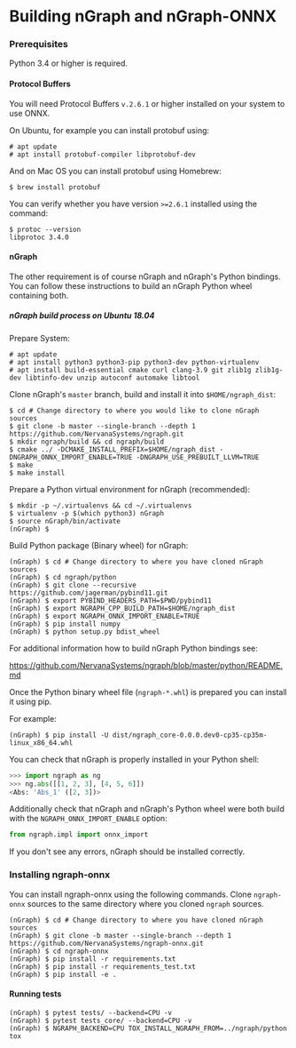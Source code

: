 # Building nGraph and nGraph-ONNX

### Prerequisites

Python 3.4 or higher is required.

####  Protocol Buffers

You will need Protocol Buffers `v.2.6.1` or higher installed on your system to use ONNX.

On Ubuntu, for example you can install protobuf using:

    # apt update
    # apt install protobuf-compiler libprotobuf-dev

And on Mac OS you can install protobuf using Homebrew:

    $ brew install protobuf


You can verify whether you have version `>=2.6.1` installed using the command:

    $ protoc --version
    libprotoc 3.4.0

#### nGraph

The other requirement is of course nGraph and nGraph's Python bindings.
You can follow these instructions to build an nGraph Python wheel containing both.

##### nGraph build process on Ubuntu 18.04

Prepare System:

    # apt update
    # apt install python3 python3-pip python3-dev python-virtualenv
    # apt install build-essential cmake curl clang-3.9 git zlib1g zlib1g-dev libtinfo-dev unzip autoconf automake libtool

Clone nGraph's `master` branch, build and install it into `$HOME/ngraph_dist`:

    $ cd # Change directory to where you would like to clone nGraph sources
    $ git clone -b master --single-branch --depth 1 https://github.com/NervanaSystems/ngraph.git
    $ mkdir ngraph/build && cd ngraph/build
    $ cmake ../ -DCMAKE_INSTALL_PREFIX=$HOME/ngraph_dist -DNGRAPH_ONNX_IMPORT_ENABLE=TRUE -DNGRAPH_USE_PREBUILT_LLVM=TRUE 
    $ make
    $ make install

Prepare a Python virtual environment for nGraph (recommended):

    $ mkdir -p ~/.virtualenvs && cd ~/.virtualenvs
    $ virtualenv -p $(which python3) nGraph
    $ source nGraph/bin/activate
    (nGraph) $ 

Build Python package (Binary wheel) for nGraph:

    (nGraph) $ cd # Change directory to where you have cloned nGraph sources
    (nGraph) $ cd ngraph/python
    (nGraph) $ git clone --recursive https://github.com/jagerman/pybind11.git
    (nGraph) $ export PYBIND_HEADERS_PATH=$PWD/pybind11
    (nGraph) $ export NGRAPH_CPP_BUILD_PATH=$HOME/ngraph_dist
    (nGraph) $ export NGRAPH_ONNX_IMPORT_ENABLE=TRUE
    (nGraph) $ pip install numpy
    (nGraph) $ python setup.py bdist_wheel

For additional information how to build nGraph Python bindings see:

https://github.com/NervanaSystems/ngraph/blob/master/python/README.md

Once the Python binary wheel file (`ngraph-*.whl`) is prepared you can install it using pip.

For example:

    (nGraph) $ pip install -U dist/ngraph_core-0.0.0.dev0-cp35-cp35m-linux_x86_64.whl

You can check that nGraph is properly installed in your Python shell:

```python
>>> import ngraph as ng
>>> ng.abs([[1, 2, 3], [4, 5, 6]])
<Abs: 'Abs_1' ([2, 3])>
```

Additionally check that nGraph and nGraph's Python wheel were both build with the `NGRAPH_ONNX_IMPORT_ENABLE` option:

```python
from ngraph.impl import onnx_import
```

If you don't see any errors, nGraph should be installed correctly.

### Installing ngraph-onnx

You can install ngraph-onnx using the following commands. Clone `ngraph-onnx` sources to the same directory where you cloned `ngraph` sources.

    (nGraph) $ cd # Change directory to where you have cloned nGraph sources
    (nGraph) $ git clone -b master --single-branch --depth 1 https://github.com/NervanaSystems/ngraph-onnx.git
    (nGraph) $ cd ngraph-onnx
    (nGraph) $ pip install -r requirements.txt
    (nGraph) $ pip install -r requirements_test.txt
    (nGraph) $ pip install -e .

#### Running tests

    (nGraph) $ pytest tests/ --backend=CPU -v
    (nGraph) $ pytest tests_core/ --backend=CPU -v
    (nGraph) $ NGRAPH_BACKEND=CPU TOX_INSTALL_NGRAPH_FROM=../ngraph/python tox
